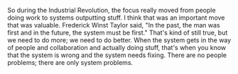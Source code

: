 So during the Industrial Revolution, the focus really moved from people doing work to systems outputting stuff. I think that was an important move that was valuable. Frederick Winst Taylor said, "In the past, the man was first and in the future, the system must be first." That's kind of still true, but we need to do more; we need to do better. When the system gets in the way of people and collaboration and actually doing stuff, that's when you know that the system is wrong and the system needs fixing. There are no people problems; there are only system problems.